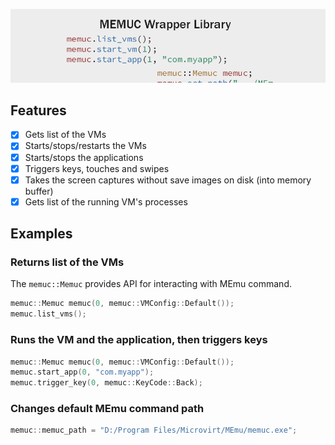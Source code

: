 ![splash](media/splash.png)

## Features
- [x] Gets list of the VMs
- [x] Starts/stops/restarts the VMs
- [x] Starts/stops the applications
- [x] Triggers keys, touches and swipes
- [x] Takes the screen captures without save images on disk (into memory buffer)
- [x] Gets list of the running VM's processes

## Examples

### Returns list of the VMs

The ```memuc::Memuc``` provides API for interacting with MEmu command.
```c++
memuc::Memuc memuc(0, memuc::VMConfig::Default());
memuc.list_vms();
```

### Runs the VM and the application, then triggers keys

```c++
memuc::Memuc memuc(0, memuc::VMConfig::Default());
memuc.start_app(0, "com.myapp");
memuc.trigger_key(0, memuc::KeyCode::Back);
```

### Changes default MEmu command path

```c++
memuc::memuc_path = "D:/Program Files/Microvirt/MEmu/memuc.exe";
```
